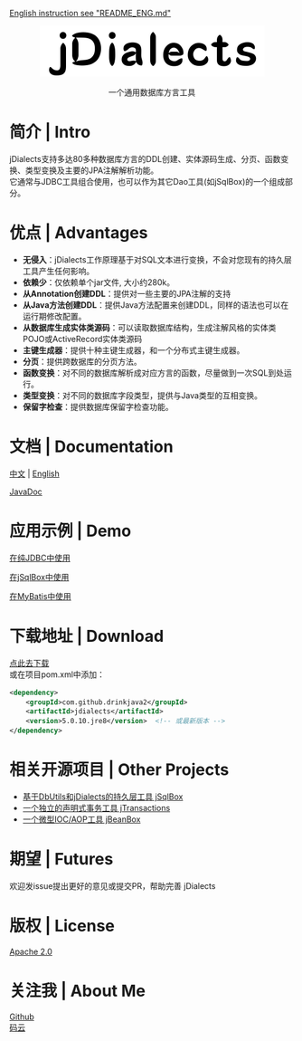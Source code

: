 <p align="left">
  <a href="README_ENG.md">
	English instruction see "README_ENG.md"
  </a>
</p>
<p align="center">
  <a href="https://github.com/drinkjava2/jDialects">
   <img alt="jdialects-logo" src="jdialects-logo.png">
  </a>
</p>

<p align="center">
  一个通用数据库方言工具
</p>

# 简介 | Intro

jDialects支持多达80多种数据库方言的DDL创建、实体源码生成、分页、函数变换、类型变换及主要的JPA注解解析功能。  
它通常与JDBC工具组合使用，也可以作为其它Dao工具(如jSqlBox)的一个组成部分。    

# 优点 | Advantages

- **无侵入**：jDialects工作原理基于对SQL文本进行变换，不会对您现有的持久层工具产生任何影响。
- **依赖少**：仅依赖单个jar文件, 大小约280k。
- **从Annotation创建DDL**：提供对一些主要的JPA注解的支持
- **从Java方法创建DDL**：提供Java方法配置来创建DDL，同样的语法也可以在运行期修改配置。
- **从数据库生成实体类源码**：可以读取数据库结构，生成注解风格的实体类POJO或ActiveRecord实体类源码
- **主键生成器**：提供十种主键生成器，和一个分布式主键生成器。
- **分页**：提供跨数据库的分页方法。
- **函数变换**：对不同的数据库解析成对应方言的函数，尽量做到一次SQL到处运行。
- **类型变换**：对不同的数据库字段类型，提供与Java类型的互相变换。
- **保留字检查**：提供数据库保留字检查功能。

# 文档 | Documentation

[中文](https://gitee.com/drinkjava2/jdialects/wikis/pages)  |  [English](https://gitee.com/drinkjava2/jdialects/wiki)

[JavaDoc](http://search.maven.org/#search%7Cga%7C1%7Ca%3A%22jdialects%22)

# 应用示例 | Demo

[在纯JDBC中使用](https://gitee.com/drinkjava2/jdialects/wikis/pages?title=8.1-%E5%9C%A8%E7%BA%AFJDBC%E9%A1%B9%E7%9B%AE%E4%B8%AD%E4%BD%BF%E7%94%A8&parent=%E7%94%A8%E6%88%B7%E6%89%8B%E5%86%8C)

[在jSqlBox中使用](https://gitee.com/drinkjava2/jdialects/wikis/pages?title=8.2-%E5%9C%A8jSqlBox%E9%A1%B9%E7%9B%AE%E4%B8%AD%E4%BD%BF%E7%94%A8&parent=%E7%94%A8%E6%88%B7%E6%89%8B%E5%86%8C)

[在MyBatis中使用](https://gitee.com/drinkjava2/jdialects/wikis/pages?title=8.3-%E5%9C%A8MyBatis%E4%B8%AD%E4%BD%BF%E7%94%A8&parent=%E7%94%A8%E6%88%B7%E6%89%8B%E5%86%8C)

# 下载地址 | Download

[点此去下载](http://search.maven.org/#search%7Cga%7C1%7Ca%3A%22jdialects%22)  
或在项目pom.xml中添加：  
```xml
<dependency>
    <groupId>com.github.drinkjava2</groupId>
    <artifactId>jdialects</artifactId>
    <version>5.0.10.jre8</version>  <!-- 或最新版本 -->
</dependency>
```

# 相关开源项目 | Other Projects

- [基于DbUtils和jDialects的持久层工具 jSqlBox](https://gitee.com/drinkjava2/jSqlBox)
- [一个独立的声明式事务工具 jTransactions](https://gitee.com/drinkjava2/jTransactions)
- [一个微型IOC/AOP工具 jBeanBox](https://gitee.com/drinkjava2/jBeanBox)

# 期望 | Futures

欢迎发issue提出更好的意见或提交PR，帮助完善 jDialects

# 版权 | License

[Apache 2.0](http://www.apache.org/licenses/LICENSE-2.0)

# 关注我 | About Me
[Github](https://github.com/drinkjava2)  
[码云](https://gitee.com/drinkjava2)  
